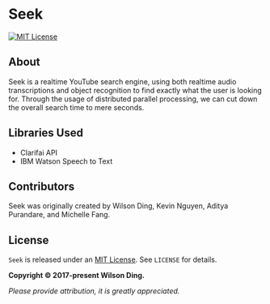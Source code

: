 # Seek

[![MIT License](https://img.shields.io/badge/license-MIT-blue.svg)][mitLink]

## About

Seek is a realtime YouTube search engine, using both realtime audio transcriptions and object recognition to find exactly what the user is looking for. Through the usage of distributed parallel processing, we can cut down the overall search time to mere seconds.

## Libraries Used

- Clarifai API
- IBM Watson Speech to Text

## Contributors

Seek was originally created by Wilson Ding, Kevin Nguyen, Aditya Purandare, and Michelle Fang.

## License

`Seek` is released under an [MIT License][mitLink]. See `LICENSE` for details.

**Copyright &copy; 2017-present Wilson Ding.**

*Please provide attribution, it is greatly appreciated.*

[mitLink]:http://opensource.org/licenses/MIT
